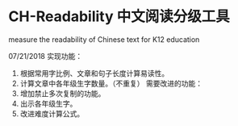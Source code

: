 # CH-Readability 中文阅读分级工具
measure the readability of Chinese text for K12 education

07/21/2018
实现功能：
1. 根据常用字比例、文章和句子长度计算易读性。
2. 计算文章中各年级生字数量。（不重复）
需要改进的功能：
1. 增加禁止多次复制的功能。
2. 出示各年级生字。
3. 改进难度计算公式。
